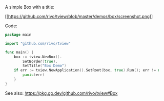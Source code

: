 A simple Box with a title:

[[https://github.com/rivo/tview/blob/master/demos/box/screenshot.png]]

Code:

```go
package main

import "github.com/rivo/tview"

func main() {
	box := tview.NewBox().
		SetBorder(true).
		SetTitle("Box Demo")
	if err := tview.NewApplication().SetRoot(box, true).Run(); err != nil {
		panic(err)
	}
}
```

See also: https://pkg.go.dev/github.com/rivo/tview#Box
